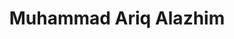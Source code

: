 ---
title: Muhammad Ariq Alazhim
role: Co-Director of Sales
index: 8
year: 2021
status: current_executive
image:
degree:
email:
linkedin-url:
---